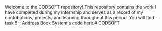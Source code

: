 Welcome to the CODSOFT repository! This repository contains the work I have completed during my internship and serves as a record of my contributions, projects, and learning throughout this period. You will find -task 5-, Address Book System's code here.# CODSOFT

